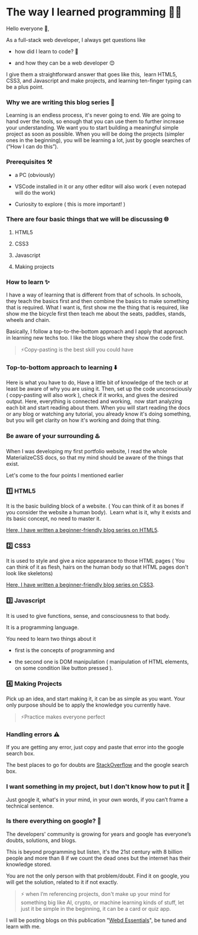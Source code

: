 # The way I learned programming 🧑‍💻

Hello everyone 👋,

As a full-stack web developer, I always get questions like

* how did I learn to code? 🤔
    
* and how they can be a web developer 😊
    

I give them a straightforward answer that goes like this,  learn HTML5, CSS3, and Javascript and make projects, and learning ten-finger typing can be a plus point.

### Why we are writing this blog series 💫

Learning is an endless process, it's never going to end. We are going to hand over the tools, so enough that you can use them to further increase your understanding. We want you to start building a meaningful simple project as soon as possible. When you will be doing the projects (simpler ones in the beginning), you will be learning a lot, just by google searches of (“How I can do this”).

### Prerequisites ⚒️

* a PC (obviously)
    
* VSCode installed in it or any other editor will also work ( even notepad will do the work)
    
* Curiosity to explore ( this is more important! )
    

### There are four basic things that we will be discussing 🌐

1. HTML5
    
2. CSS3
    
3. Javascript
    
4. Making projects
    

### How to learn ✨

I have a way of learning that is different from that of schools. In schools, they teach the basics first and then combine the basics to make something that is required. What I want is, first show me the thing that is required, like show me the bicycle first then teach me about the seats, paddles, stands, wheels and chain.

Basically, I follow a top-to-the-bottom approach and I apply that approach in learning new techs too. I like the blogs where they show the code first.

> ⚡Copy-pasting is the best skill you could have

### Top-to-bottom approach to learning ⬇️

Here is what you have to do, Have a little bit of knowledge of the tech or at least be aware of why you are using it. Then, set up the code unconsciously ( copy-pasting will also work ), check if it works, and gives the desired output. Here, everything is connected and working,  now start analyzing each bit and start reading about them. When you will start reading the docs or any blog or watching any tutorial, you already know it's doing something, but you will get clarity on how it's working and doing that thing.

### Be aware of your surrounding ♨️

When I was developing my first portfolio website, I read the whole MaterializeCSS docs, so that my mind should be aware of the things that exist.

Let's come to the four points I mentioned earlier

### 1️⃣ HTML5

It is the basic building block of a website. ( You can think of it as bones if you consider the website a human body).  Learn what is it, why it exists and its basic concept, no need to master it.

[Here, I have written a beginner-friendly blog series on HTML5](https://webdessentials.hashnode.dev/series/html5).

### 2️⃣ CSS3

It is used to style and give a nice appearance to those HTML pages ( You can think of it as flesh, hairs on the human body so that HTML pages don't look like skeletons)

[Here, I have written a beginner-friendly blog series on CSS3](https://webdessentials.hashnode.dev/series/css3).

### 3️⃣ Javascript

It is used to give functions, sense, and consciousness to that body.

It is a programming language.

You need to learn two things about it

* first is the concepts of programming and
    
* the second one is DOM manipulation ( manipulation of HTML elements, on some condition like button pressed ).
    

### 4️⃣ Making Projects

Pick up an idea, and start making it, it can be as simple as you want. Your only purpose should be to apply the knowledge you currently have.

> ⚡Practice makes everyone perfect

### Handling errors ⚠️

If you are getting any error, just copy and paste that error into the google search box.

The best places to go for doubts are [StackOverflow](https://stackoverflow.com/) and the google search box.

### I want something in my project, but I don't know how to put it 🔎

Just google it, what's in your mind, in your own words, if you can’t frame a technical sentence.

### Is there everything on google? 🧭

The developers' community is growing for years and google has everyone’s doubts, solutions, and blogs.

This is beyond programming but listen, it's the 21st century with 8 billion people and more than 8 if we count the dead ones but the internet has their knowledge stored.

You are not the only person with that problem/doubt. Find it on google, you will get the solution, related to it if not exactly.

> ⚡ when I’m referencing projects, don't make up your mind for something big like AI, crypto, or machine learning kinds of stuff, let just it be simple in the beginning, it can be a card or quiz app.

I will be posting blogs on this publication "[Webd Essentials](https://webdessentials.hashnode.dev/)", be tuned and learn with me.